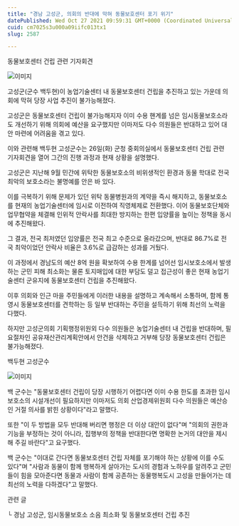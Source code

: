 ```yaml
---
title: "경남 고성군, 의회의 반대에 막혀 동물보호센터 포기 위기"
datePublished: Wed Oct 27 2021 09:59:31 GMT+0000 (Coordinated Universal Time)
cuid: cm7025s3u000a09iifc013tx1
slug: 2587

---
```



동물보호센터 건립 관련 기자회견

![이미지](https://cdn.hashnode.com/res/hashnode/image/upload/v1739252711051/52f56f4e-a962-4c8e-a6fe-2b7a69aaac75.jpeg)

고성군(군수 백두현)이 농업기술센터 내 동물보호센터 건립을 추진하고 있는 가운데 의회에 막혀 당장 사업 추진이 불가능해졌다.

고성군은 동물보호센터 건립이 불가능해지자 이미 수용 핸계를 넘은 임시동물보호소라도 개선하기 위해 의회에 예산을 요구했지만 이마저도 다수 의원들은 반대하고 있어 대안 마련에 어려움을 겪고 있다.

이와 관련해 백두현 고성군수는 26일(화) 군청 중회의실에서 동물보호센터 건립 관련 기자회견을 열어 그간의 진행 과정과 현재 상황을 설명했다.

고성군은 지난해 9월 민간에 위탁한 동물보호소의 비위생적인 환경과 동물 학대로 전국 최악의 보호소라는 불명예를 안은 바 있다.

이를 극복하기 위해 문제가 있던 위탁 동물병원과의 계약을 즉시 해지하고, 동물보호소를 현재의 농업기술센터에 임시로 이전하여 직영체제로 전환했다. 이어 동물보호단체와 업무협약을 체결해 인위적 안락사를 최대한 방지하는 한편 입양률을 높이는 정책을 동시에 추진해왔다.

그 결과, 전국 최저였던 입양률은 전국 최고 수준으로 올라갔으며, 반대로 86.7%로 전국 최악이었던 안락사 비율은 3.6%로 급감하는 성과를 거뒀다.

이 과정에서 경남도의 예산 8억 원을 확보하여 수용 한계를 넘어선 임시보호소에서 발생하는 군민 피해 최소화는 물론 토지매입에 대한 부담도 덜고 접근성이 좋은 현재 농업기술센터 군유지에 동물보호센터 건립을 추진해왔다.

이후 의회와 인근 마을 주민들에게 이러한 내용을 설명하고 계속해서 소통하며, 함께 통영시 동물보호센터를 견학하는 등 일부 반대하는 주민을 설득하기 위해 최선의 노력을 다했다.

하지만 고성군의회 기획행정위원외 다수 의원들은 농업기술센터 내 건립을 반대하며, 필요절차인 공유재산관리계획안에서 안건을 삭제하고 거부해 당장 동물보호센터 건립은 불가능해졌다.

백두현 고성군수

![이미지](https://cdn.hashnode.com/res/hashnode/image/upload/v1739252713722/b834565c-3401-4323-9c31-7f0a4ed68043.jpeg)

백 군수는 "동물보호센터 건립이 당장 시행하기 어렵다면 이미 수용 한도를 초과한 임시보호소의 시설개선이 필요하지만 이마저도 의회 산업경제위원회 다수 의원들은 예산승인 거절 의사를 밝힌 상황이다"라고 말했다.

또한 "이 두 방법을 모두 반대해 버리면 행정은 더 이상 대안이 없다"며 "의회의 권한과 기능을 부정하는 것이 아니라, 집행부의 정책을 반대한다면 명확한 논거의 대안을 제시해 주길 바란다"고 요구했다.

백 군수는 "이대로 간다면 동물보호센터 건립 자체를 포기해야 하는 상황에 이를 수도 있다"며 "사람과 동물이 함께 행복하게 살아가는 도시의 경험과 노하우를 알려주고 군민들이 힘을 모아준다면 동물과 사람이 함께 공존하는 동물행복도시 고성을 만들어가는 데 최선의 노력을 다하겠다"고 말했다.

관련 글

└ 경남 고성군, 임시동물보호소 소음 최소화 및 동물보호센터 건립 추진